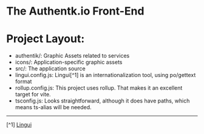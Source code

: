# The Authentk.io Front-End

# Project Layout:

- authentik/: Graphic Assets related to services
- icons/: Application-specific graphic assets
- src/: The application source
- lingui.config.js: Lingui[^1] is an internationalization tool, using po/gettext format
- rollup.config.js: This project uses rollup. That makes it an excellent target for vite.
- tsconfig.js: Looks straightforward, although it does have paths, which means ts-alias will be
  needed.

---
[^1] [Lingui](https://lingui.dev/)

